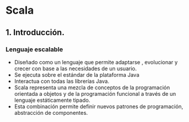 # Scala
## 1. Introducción.
### Lenguaje escalable
* Diseñado como un lenguaje que permite adaptarse , evolucionar y crecer con base a las necesidades de un usuario.
* Se ejecuta sobre el estándar de la plataforma Java
* Interactua con todas las librerías Java.
* Scala representa una mezcla de conceptos de la programación orientada a objetos y de la programación funcional a través de un lenguaje estáticamente tipado.
* Esta combinación permite definir nuevos patrones de programación,  abstracción de componentes. 
<!--stackedit_data:
eyJoaXN0b3J5IjpbMTc0MTczNTk0MSwtMTM4NTM0NDEwNCwtOD
UwNTgxOTc4XX0=
-->